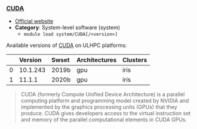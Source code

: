 ### [CUDA](https://developer.nvidia.com/cuda-toolkit)

* [Official website](https://developer.nvidia.com/cuda-toolkit)
* __Category__: System-level software (system)
    -  `module load system/CUDA[/<version>]`

Available versions of [CUDA](https://developer.nvidia.com/cuda-toolkit) on ULHPC platforms:

|    | Version   | Swset   | Architectures   | Clusters   |
|---:|:----------|:--------|:----------------|:-----------|
|  0 | 10.1.243  | 2019b   | gpu             | iris       |
|  1 | 11.1.1    | 2020b   | gpu             | iris       |

> CUDA (formerly Compute Unified Device Architecture) is a parallel computing platform and programming model created by NVIDIA and implemented by the graphics processing units (GPUs) that they produce. CUDA gives developers access to the virtual instruction set and memory of the parallel computational elements in CUDA GPUs.
